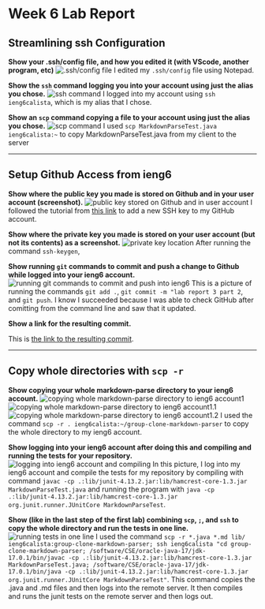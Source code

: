 # Week 6 Lab Report

## Streamlining ssh Configuration
**Show your .ssh/config file, and how you edited it (with VScode, another program, etc)**
![.ssh/config file](streamliningssh1.png)
I edited my `.ssh/config` file using Notepad.

**Show the `ssh` command logging you into your account using just the alias you chose.**
![ssh command](streamliningssh2.png) 
I logged into my account using `ssh ieng6calista`, which is my alias that I chose.

**Show an `scp` command copying a file to your account using just the alias you chose.**
![scp command](streamliningssh3.png)
I used `scp MarkdownParseTest.java ieng6calista:~` to copy MarkdownParseTest.java from my client to the server

---

## Setup Github Access from ieng6
**Show where the public key you made is stored on Github and in your user account (screenshot).**
![public key stored on Github and in user account](ieng6githubaccess1.png)
I followed the tutorial from [this link](https://docs.github.com/en/authentication/connecting-to-github-with-ssh/adding-a-new-ssh-key-to-your-github-account) to add a new SSH key to my GitHub account.


**Show where the private key you made is stored on your user account (but not its contents) as a screenshot.**
![private key location](ieng6githubaccess2.png) 
After running the command `ssh-keygen`, 

**Show running `git` commands to commit and push a change to Github while logged into your ieng6 account.**
![running git commands to commit and push into ieng6](ieng6githubaccess3.png)
This is a picture of running the commands `git add .`, `git commit -m "lab report 3 part 2`, and `git push`. I know I succeeded because I was able to check GitHub after comitting from the command line and saw that it updated.

**Show a link for the resulting commit.**

This is [the link to the resulting commit](https://github.com/calistajlee/group-clone-markdown-parser/commit/ad5e12e0b1f8ee9c13272c4829f76935777d5374). 

---

## Copy whole directories with `scp -r`
**Show copying your whole markdown-parse directory to your ieng6 account.**
![copying whole markdown-parse directory to ieng6 account1](copywholedir1.png)
![copying whole markdown-parse directory to ieng6 account1.1](copywholedir1.1.png)
![copying whole markdown-parse directory to ieng6 account1.2](copywholedir1.2.png)
I used the command `scp -r . ieng6calista:~/group-clone-markdown-parser` to copy the whole directory to my ieng6 account.

**Show logging into your ieng6 account after doing this and compiling and running the tests for your repository.**
![logging into ieng6 account and compiling](copywholedir2.png) 
In this picture, I log into my ieng6 account and compile the tests for my repository by compiling with command `javac -cp .:lib/junit-4.13.2.jar:lib/hamcrest-core-1.3.jar MarkdownParseTest.java` and running the program with `java -cp .:lib/junit-4.13.2.jar:lib/hamcrest-core-1.3.jar org.junit.runner.JUnitCore MarkdownParseTest`.

**Show (like in the last step of the first lab) combining `scp`, `;`, and `ssh` to copy the whole directory and run the tests in one line.**
![running tests in one line](copywholedir3.png)
I used the command `scp -r *.java *.md lib/ ieng6calista:group-clone-markdown-parser; ssh ieng6calista "cd group-clone-markdown-parser; /software/CSE/oracle-java-17/jdk-17.0.1/bin/javac -cp .:lib/junit-4.13.2.jar:lib/hamcrest-core-1.3.jar MarkdownParseTest.java; /software/CSE/oracle-java-17/jdk-17.0.1/bin/java -cp .:lib/junit-4.13.2.jar:lib/hamcrest-core-1.3.jar org.junit.runner.JUnitCore MarkdownParseTest"`. This command copies the .java and .md files and then logs into the remote server. It then compiles and runs the junit tests on the remote server and then logs out.